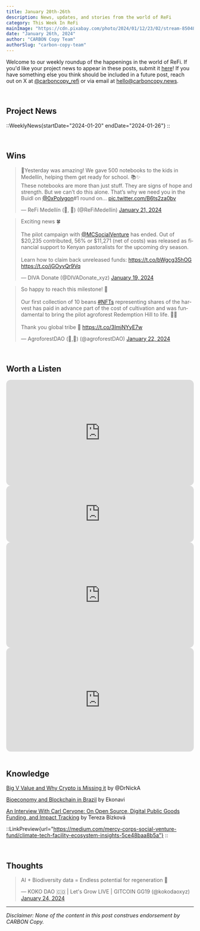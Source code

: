 ```yaml
---
title: January 20th-26th
description: News, updates, and stories from the world of ReFi
category: This Week In ReFi
mainImage: "https://cdn.pixabay.com/photo/2024/01/12/23/02/stream-8504869_1280.png"
date: "January 26th, 2024"
author: "CARBON Copy Team"
authorSlug: "carbon-copy-team"
---
```


Welcome to our weekly roundup of the happenings in the world of ReFi. If you'd like your project news to appear in these posts, submit it [here](https://baserow.io/form/Bvg1VhbZvYjYDyylflMoYvqPA7Gogg1GDeTjzO8ku-o)! If you have something else you think should be included in a future post, reach out on X at [@carboncopy_refi](https://x.com/carboncopy_refi) or via email at hello@carboncopy.news.

<br>

## Project News

::WeeklyNews{startDate="2024-01-20" endDate="2024-01-26"}
::

<br>

## Wins

<blockquote class="twitter-tweet"><p lang="en" dir="ltr">🌟Yesterday was amazing! We gave 500 notebooks to the kids in Medellín, helping them get ready for school. 📚✨ <br>These notebooks are more than just stuff. They are signs of hope and strength. But we can’t do this alone. That’s why we need you in the Buidl on <a href="https://twitter.com/0xPolygon?ref_src=twsrc%5Etfw">@0xPolygon</a>#1 round on… <a href="https://t.co/B6ts2za0bv">pic.twitter.com/B6ts2za0bv</a></p>&mdash; ReFi Medellín (🌳, 🌱) (@ReFiMedellin) <a href="https://twitter.com/ReFiMedellin/status/1749073355464945763?ref_src=twsrc%5Etfw">January 21, 2024</a></blockquote>

<blockquote class="twitter-tweet"><p lang="en" dir="ltr">Exciting news 🍀<br><br>The pilot campaign with <a href="https://twitter.com/MCSocialVenture?ref_src=twsrc%5Etfw">@MCSocialVenture</a> has ended. Out of $20,235 contributed, 56% or $11,271 (net of costs) was released as financial support to Kenyan pastoralists for the upcoming dry season.<br><br>Learn how to claim back unreleased funds: <a href="https://t.co/bWgcg35hOG">https://t.co/bWgcg35hOG</a> <a href="https://t.co/jGOyvQr9Vq">https://t.co/jGOyvQr9Vq</a></p>&mdash; DIVA Donate (@DIVADonate_xyz) <a href="https://twitter.com/DIVADonate_xyz/status/1748451291351691688?ref_src=twsrc%5Etfw">January 19, 2024</a></blockquote>

<blockquote class="twitter-tweet"><p lang="en" dir="ltr">So happy to reach this milestone! 🎉<br><br>Our first collection of 10 beans <a href="https://twitter.com/hashtag/NFTs?src=hash&amp;ref_src=twsrc%5Etfw">#NFTs</a> representing shares of the harvest has paid in advance part of the cost of cultivation and was fundamental to bring the pilot agroforest Redemption Hill to life. 🫘🌱<br><br>Thank you global tribe 🙏 <a href="https://t.co/3ImjNYyE7w">https://t.co/3ImjNYyE7w</a></p>&mdash; AgroforestDAO (🌾,🙏) (@agroforestDAO) <a href="https://twitter.com/agroforestDAO/status/1749566920410743123?ref_src=twsrc%5Etfw">January 22, 2024</a></blockquote>



<br>

## Worth a Listen

<iframe width="100%" style="border-radius:12px; aspect-ratio: 16/9" src="https://www.youtube.com/embed/DS0xzgEMmBg?si=dhzSVVVq0IOfS54z" title="YouTube video player" frameborder="0" allow="accelerometer; autoplay; clipboard-write; encrypted-media; gyroscope; picture-in-picture; web-share" allowfullscreen></iframe>

<br>

<iframe style="border-radius:12px" src="https://open.spotify.com/embed/episode/5LU6lWa2uS0GZTTX9qXbEZ?utm_source=generator" width="100%" height="152" frameBorder="0" allowfullscreen="" allow="autoplay; clipboard-write; encrypted-media; fullscreen; picture-in-picture" loading="lazy"></iframe>

<br>

<iframe width="100%" style="border-radius:12px; aspect-ratio: 16/9" src="https://www.youtube.com/embed/e0JNMgp4RQc?si=xbdc5NOzQb11YVKo" title="YouTube video player" frameborder="0" allow="accelerometer; autoplay; clipboard-write; encrypted-media; gyroscope; picture-in-picture; web-share" allowfullscreen></iframe>

<br>

<iframe width="100%" style="border-radius:12px; aspect-ratio: 16/9" src="https://open.spotify.com/embed/episode/2ugcTrBa8r4LqxzQA8GpMK/video?utm_source=generator" width="496" height="279" frameBorder="0" allowfullscreen="" allow="autoplay; clipboard-write; encrypted-media; fullscreen; picture-in-picture" loading="lazy"></iframe>

<br>



<br>

## Knowledge

<i class="bi bi-globe"></i> <a href="https://x.com/DrNickA/status/1749062167188349052?s=20" target="_blank">Big V Value and Why Crypto is Missing it</a> by @DrNickA

<i class="bi bi-globe"></i> <a href="https://medium.com/@ekonavi/bioeconomy-and-blockchain-in-brazil-c832e1ba6bba" target="_blank">Bioeconomy and Blockchain in Brazil</a> by Ekonavi

<i class="bi bi-globe"></i> <a href="https://hackernoon.com/an-interview-with-carl-cervone-on-open-source-digital-public-goods-funding-and-impact-tracking" target="_blank">An Interview With Carl Cervone: On Open Source, Digital Public Goods Funding, and Impact Tracking</a> by Tereza Bízková

::LinkPreview{url="https://medium.com/mercy-corps-social-venture-fund/climate-tech-facility-ecosystem-insights-5ce48baa8b5a"}
::

<br>

## Thoughts

<blockquote class="twitter-tweet"><p lang="en" dir="ltr">AI + Biodiversity data = Endless potential for regeneration 👏</p>&mdash; KOKO DAO 🇨🇴 | Let&#39;s Grow LIVE | GITCOIN GG19 (@kokodaoxyz) <a href="https://twitter.com/kokodaoxyz/status/1750119845822349654?ref_src=twsrc%5Etfw">January 24, 2024</a></blockquote>

***

*Disclaimer: None of the content in this post construes endorsement by CARBON Copy.*  
